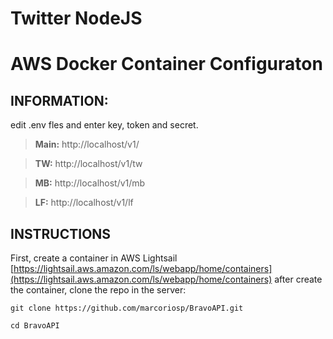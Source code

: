 # Twitter NodeJS

# AWS Docker Container Configuraton

## INFORMATION: 

edit .env fles and enter key, token and secret.

> **Main:** http://localhost/v1/

> **TW:** http://localhost/v1/tw

> **MB:** http://localhost/v1/mb

> **LF:** http://localhost/v1/lf


## INSTRUCTIONS

First, create a container in AWS Lightsail [https://lightsail.aws.amazon.com/ls/webapp/home/containers](https://lightsail.aws.amazon.com/ls/webapp/home/containers) after create the container, clone the repo in the server:

```shell
git clone https://github.com/marcoriosp/BravoAPI.git

cd BravoAPI
```
